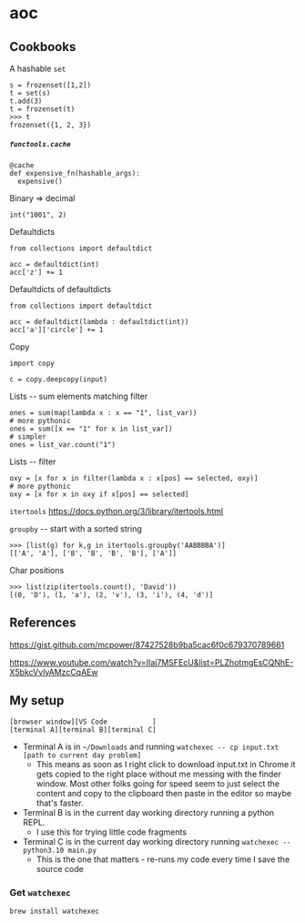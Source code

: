 # aoc

## Cookbooks

A hashable `set`
```
s = frozenset([1,2])
t = set(s)
t.add(3)
t = frozenset(t)
>>> t
frozenset({1, 2, 3})
```

##### `functools.cache`
```
@cache
def expensive_fn(hashable_args):
  expensive()
```

Binary => decimal
```
int("1001", 2)
```

Defaultdicts
```
from collections import defaultdict

acc = defaultdict(int)
acc['z'] += 1
```
Defaultdicts of defaultdicts
```
from collections import defaultdict

acc = defaultdict(lambda : defaultdict(int))
acc['a']['circle'] += 1
```

Copy
```
import copy

c = copy.deepcopy(input)
```

Lists -- sum elements matching filter
```
ones = sum(map(lambda x : x == "1", list_var))
# more pythonic
ones = sum([x == "1" for x in list_var])
# simpler
ones = list_var.count("1")
```
Lists -- filter
```
oxy = [x for x in filter(lambda x : x[pos] == selected, oxy)]
# more pythonic
oxy = [x for x in oxy if x[pos] == selected]
```

`itertools`
https://docs.python.org/3/library/itertools.html

`groupby` -- start with a sorted string
```
>>> [list(g) for k,g in itertools.groupby('AABBBBA')]
[['A', 'A'], ['B', 'B', 'B', 'B'], ['A']] 
```

Char positions
```
>>> list(zip(itertools.count(), 'David')) 
[(0, 'D'), (1, 'a'), (2, 'v'), (3, 'i'), (4, 'd')]
```

## References
https://gist.github.com/mcpower/87427528b9ba5cac6f0c679370789661

https://www.youtube.com/watch?v=IIaj7MSFEcU&list=PLZhotmgEsCQNhE-X5bkcVvlyAMzcCqAEw

## My setup

```
[browser window][VS Code           ]
[terminal A][terminal B][terminal C]
```

* Terminal A is in `~/Downloads` and running `watchexec -- cp input.txt [path to current day problem]`
   * This means as soon as I right click to download input.txt in Chrome it gets copied to the right place without me messing with the finder window. Most other folks going for speed seem to just select the content and copy to the clipboard then paste in the editor so maybe that's faster.
* Terminal B is in the current day working directory running a python REPL.
   * I use this for trying little code fragments
* Terminal C is in the current day working directory running `watchexec -- python3.10 main.py`
   * This is the one that matters - re-runs my code every time I save the source code
### Get `watchexec`
`brew install watchexec`
